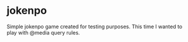 # jokenpo
Simple jokenpo game created for testing purposes. This time I wanted to play with @media query rules.
